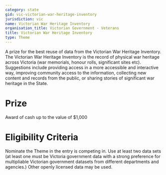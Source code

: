 ```yaml
---
category: state
gid: vic-victorian-war-heritage-inventory
jurisdiction: vic
name: Victorian War Heritage Inventory
organisation_title: Victorian Government - Veterans
title: Victorian War Heritage Inventory
type: Theme
---
```


A prize for the best reuse of data from the Victorian War Heritage Inventory. The Victorian War Heritage Inventory is the record of physical war heritage across Victoria (war memorials, honour rolls, significant sites etc). Suggestions include  providing access in a more accessible and interactive way, improving community access to the information, collecting new content and records from the public, or sharing stories of significant war heritage in the State.

# Prize
Award of cash up to the value of $1,000

# Eligibility Criteria
Nominate the Theme in the entry is competing in. Use at least two data sets (at least one must be Victoria government data with a strong preference for multipliable Victorian government datasets from different departments and agencies.) Other openly licensed data may be used.